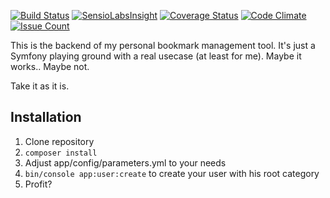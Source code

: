 [![Build Status](https://travis-ci.org/schmaun/bookmarks-backend-php.svg?branch=master)](https://travis-ci.org/schmaun/bookmarks-backend-php)
[![SensioLabsInsight](https://insight.sensiolabs.com/projects/20b4a616-f5f0-47c0-8408-47c70c1943b5/mini.png)](https://insight.sensiolabs.com/projects/20b4a616-f5f0-47c0-8408-47c70c1943b5)
[![Coverage Status](https://coveralls.io/repos/github/schmaun/bookmarks-backend-php/badge.svg?branch=master)](https://coveralls.io/github/schmaun/bookmarks-backend-php?branch=master)
[![Code Climate](https://codeclimate.com/github/schmaun/bookmarks-backend-php/badges/gpa.svg)](https://codeclimate.com/github/schmaun/bookmarks-backend-php)
[![Issue Count](https://codeclimate.com/github/schmaun/bookmarks-backend-php/badges/issue_count.svg)](https://codeclimate.com/github/schmaun/bookmarks-backend-php)

This is the backend of my personal bookmark management tool.
It's just a Symfony playing ground with a real usecase (at least for me).
Maybe it works.. Maybe not.

Take it as it is.


## Installation
1. Clone repository
2. `composer install`
3. Adjust app/config/parameters.yml to your needs
4. `bin/console app:user:create` to create your user with his root category
5. Profit?
